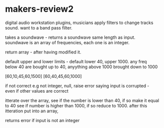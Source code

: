 # makers-review2

digital audio workstation plugins, musicians apply filters to change tracks sound. want to a band pass filter.

takes a soundwave - returns a soundwave same length as input.
soundwave is an array of frequencies, each one is an integer.

return array - after having modified it.


default upper and lower limits - default lower 40, upper 1000.
any freq below 40 are bought up to 40, anyything above 1000 brought down to 1000

[60,10,45,60,1500]
[60,40,45,60,1000]

if not correct e.g not integer, null, raise error saying input is corrupted - even if other values are correct

itterate over the array, see if the number is lower than 40, if so make it equal to 40
see if number is higher than 1000, if so reduce to 1000.
after this itteration put into an array,

returns error if input is not an integer